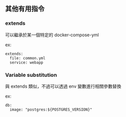 其他有用指令
------

### extends

可以繼承於某一個特定的 docker-compose-yml

ex:

```
extends:
  file: common.yml
  service: webapp
```

### Variable substitution

與 extends 類似，不過可以透過 env 變數進行相關參數替換

ex:

```
db:
  image: "postgres:${POSTGRES_VERSION}"
```
